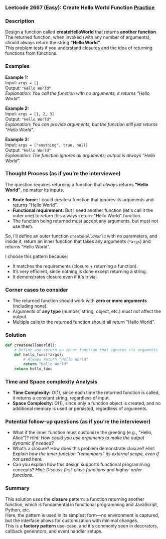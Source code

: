 ### Leetcode 2667 (Easy): Create Hello World Function [Practice](https://leetcode.com/problems/create-hello-world-function)

### Description  
Design a function called **createHelloWorld** that returns **another function**. The returned function, when invoked (with any number of arguments), should always return the string **"Hello World"**.  
This problem tests if you understand closures and the idea of returning functions from functions.

### Examples  

**Example 1:**  
Input: `args = []`  
Output: `"Hello World"`  
*Explanation: You call the function with no arguments, it returns "Hello World".*

**Example 2:**  
Input: `args = [1, 2, 3]`  
Output: `"Hello World"`  
*Explanation: You can provide arguments, but the function still just returns "Hello World".*

**Example 3:**  
Input: `args = ["anything", true, null]`  
Output: `"Hello World"`  
*Explanation: The function ignores all arguments; output is always "Hello World".*

### Thought Process (as if you’re the interviewee)  
The question requires returning a function that *always* returns **"Hello World"**, no matter its inputs.  
- **Brute force:** I could create a function that ignores its arguments and returns "Hello World".  
- **Functional requirement:** But I need another function (let's call it the outer one) to *return* this always-return-"Hello World" function.  
- The function being returned must accept any arguments, but must not use them.

So, I’ll define an outer function `createHelloWorld` with no parameters, and inside it, return an inner function that takes any arguments (`*args`) and returns "Hello World".

I choose this pattern because:  
- It matches the requirements (closure + returning a function).
- It’s very efficient, since nothing is done except returning a string.
- It demonstrates closure even if it's trivial.

### Corner cases to consider  
- The returned function should work with **zero or more arguments** (including none).
- Arguments of **any type** (number, string, object, etc.) must not affect the output.
- Multiple calls to the returned function should all return "Hello World".

### Solution

```python
def createHelloWorld():
    # Define and return an inner function that ignores its arguments
    def hello_func(*args):
        # Always return "Hello World"
        return "Hello World"
    return hello_func
```

### Time and Space complexity Analysis  

- **Time Complexity:** O(1), since each time the returned function is called, it returns a constant string, regardless of input.
- **Space Complexity:** O(1), since only a function object is created, and no additional memory is used or persisted, regardless of arguments.

### Potential follow-up questions (as if you’re the interviewer)  

- What if the inner function must customize the greeting (e.g., "Hello, Alice")?
  *Hint: How could you use arguments to make the output dynamic if needed?*
- What’s a closure? How does this problem demonstrate closure?
  *Hint: Explain how the inner function “remembers” its external scope, even if not used here.*
- Can you explain how this design supports functional programming concepts?
  *Hint: Discuss first-class functions and higher-order functions.*

### Summary
This solution uses the **closure** pattern: a function returning another function, which is fundamental in functional programming and JavaScript, Python, etc.  
Here, the pattern is used in its simplest form—no environment is captured, but the interface allows for customization with minimal changes.  
This is a **factory pattern** use-case, and it's commonly seen in decorators, callback generators, and event handler setups.